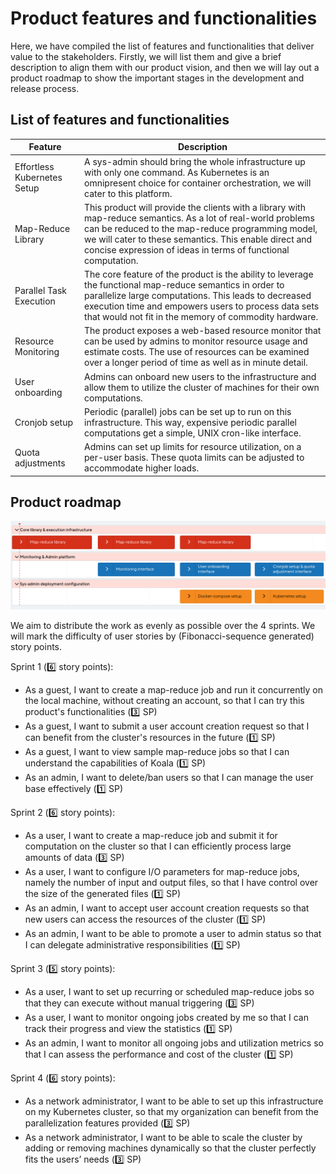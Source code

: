 # Product features and functionalities

Here, we have compiled the list of features and functionalities that deliver value to the stakeholders. Firstly, we will list them and give a brief description to align them with our product vision, and then we will lay out a product roadmap to show the important stages in the development and release process.

## List of features and functionalities

| **Feature**                 | **Description**                                                                                                                                                                                                                                                                              |
|-----------------------------|----------------------------------------------------------------------------------------------------------------------------------------------------------------------------------------------------------------------------------------------------------------------------------------------|
| Effortless Kubernetes Setup | A sys-admin should bring the whole infrastructure up with only one command. As Kubernetes is an omnipresent choice for container orchestration, we will cater to this platform.                                                                                                              |
| Map-Reduce Library          | This product will provide the clients with a library with map-reduce semantics. As a lot of real-world problems can be reduced to the map-reduce programming model, we will cater to these semantics. This enable direct and concise expression of ideas in terms of functional computation. |
| Parallel Task Execution     | The core feature of the product is the ability to leverage the functional map-reduce semantics in order to parallelize large computations. This leads to decreased execution time and empowers users to process data sets that would not fit in the memory of commodity hardware.            |
| Resource Monitoring         | The product exposes a web-based resource monitor that can be used by admins to monitor resource usage and estimate costs. The use of resources can be examined over a longer period of time as well as in minute detail.                                                                     |
| User onboarding             | Admins can onboard new users to the infrastructure and allow them to utilize the cluster of machines for their own computations.                                                                                                                                                             |
| Cronjob setup               | Periodic (parallel) jobs can be set up to run on this infrastructure. This way, expensive periodic parallel computations get a simple, UNIX cron-like interface.                                                                                                                             |
| Quota adjustments           | Admins can set up limits for resource utilization, on a per-user basis. These quota limits can be adjusted to accommodate higher loads.   


## Product roadmap

![Roadmap](Roadmap.png)

We aim to distribute the work as evenly as possible over the 4 sprints. We will mark the difficulty of user stories by (Fibonacci-sequence generated) story points.

Sprint 1 (6️⃣ story points):
- As a guest, I want to create a map-reduce job and run it concurrently on the local machine, without creating an account, so that I can try this product's functionalities (3️⃣ SP)
- As a guest, I want to submit a user account creation request so that I can benefit from the cluster's resources in the future (1️⃣ SP)
- As a guest, I want to view sample map-reduce jobs so that I can understand the capabilities of Koala (1️⃣ SP)
- As an admin, I want to delete/ban users so that I can manage the user base effectively (1️⃣ SP)

Sprint 2 (6️⃣ story points):
- As a user, I want to create a map-reduce job and submit it for computation on the cluster so that I can efficiently process large amounts of data (3️⃣ SP)
- As a user, I want to configure I/O parameters for map-reduce jobs, namely the number of input and output files, so that I have control over the size of the generated files (1️⃣ SP)
- As an admin, I want to accept user account creation requests so that new users can access the resources of the cluster (1️⃣ SP)
- As an admin, I want to be able to promote a user to admin status so that I can delegate administrative responsibilities (1️⃣ SP)

Sprint 3 (5️⃣ story points):
- As a user, I want to set up recurring or scheduled map-reduce jobs so that they can execute without manual triggering (3️⃣ SP)
- As a user, I want to monitor ongoing jobs created by me so that I can track their progress and view the statistics (1️⃣ SP)
- As an admin, I want to monitor all ongoing jobs and utilization metrics so that I can assess the performance and cost of the cluster (1️⃣ SP)

Sprint 4 (6️⃣ story points):
- As a network administrator, I want to be able to set up this infrastructure on my Kubernetes cluster, so that my organization can benefit from the parallelization features provided (3️⃣ SP)
- As a network administrator, I want to be able to scale the cluster by adding or removing machines dynamically so that the cluster perfectly fits the users’ needs (3️⃣ SP)

